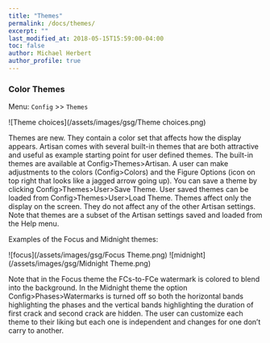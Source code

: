 ```yaml
---
title: "Themes"
permalink: /docs/themes/
excerpt: ""
last_modified_at: 2018-05-15T15:59:00-04:00
toc: false
author: Michael Herbert
author_profile: true
---
```


### Color Themes

Menu: `Config` >> `Themes`

![Theme choices](/assets/images/gsg/Theme choices.png)

Themes are new.  They contain a color set that affects how the display appears.  Artisan comes with several built-in themes that are both attractive and useful as example starting point for user defined themes.  The built-in themes are available at Config>Themes>Artisan.  A user can make adjustments to the colors (Config>Colors) and the Figure Options (icon on top right that looks like a jagged arrow going up).  You can save a theme by clicking Config>Themes>User>Save Theme. User saved themes can be loaded from Config>Themes>User>Load Theme.  Themes affect only the display on the screen.  They do not affect any of the other Artisan settings.  Note that themes are a subset of the Artisan settings saved and loaded from the Help menu.

Examples of the Focus and Midnight themes:

![focus](/assets/images/gsg/Focus Theme.png)
![midnight](/assets/images/gsg/Midnight Theme.png)

Note that in the Focus theme the FCs-to-FCe watermark is colored to blend into the background.  In the Midnight theme the option Config>Phases>Watermarks is turned off so both the horizontal bands highlighting the phases and the vertical bands highlighting the duration of first crack and second crack are hidden.  The user can customize each theme to their liking but each one is independent and changes for one don’t carry to another.
